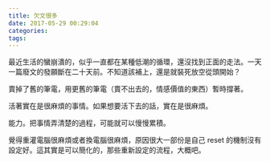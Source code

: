 ```yaml
---
title: 欠文很多
date: 2017-05-29 00:29:04
categories:
tags:
---
```


最近生活的蠻崩潰的，似乎一直都在某種低潮的循環，還沒找到正面的走法。一天一篇廢文的發願斷在二十天前。不知道該補上，還是就裝死放空從頭開始？

賣掉了舊的筆電，用更舊的筆電（賣不出去的，情感價值的東西）暫時撐著。

活著實在是很麻煩的事情。如果想要活下去的話，實在是很麻煩。

能力。把事情弄清楚的過程，可能就可以慢慢累積。

覺得重灌電腦很麻煩或者換電腦很麻煩，原因很大一部份是自己 reset 的機制沒有設定好。這其實是可以簡化的，那些重新設定的流程，大概吧。
